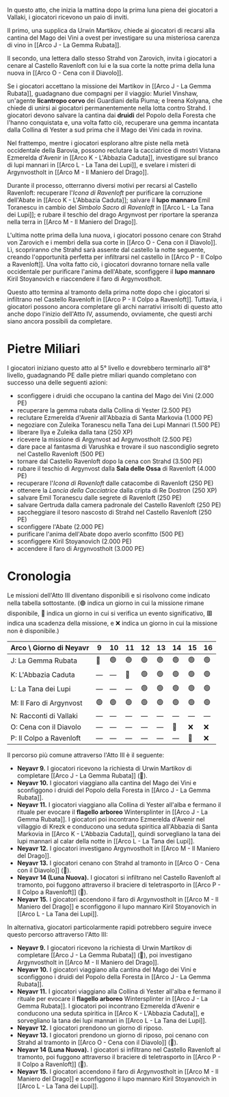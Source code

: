 In questo atto, che inizia la mattina dopo la prima luna piena dei giocatori a Vallaki, i giocatori ricevono un paio di inviti.

Il primo, una supplica da Urwin Martikov, chiede ai giocatori di recarsi alla cantina del Mago dei Vini a ovest per investigare su una misteriosa carenza di vino in [[Arco J - La Gemma Rubata]].

Il secondo, una lettera dallo stesso Strahd von Zarovich, invita i giocatori a cenare al Castello Ravenloft con lui e la sua corte la notte prima della luna nuova in [[Arco O - Cena con il Diavolo]].

Se i giocatori accettano la missione dei Martikov in [[Arco J - La Gemma Rubata]], guadagnano due compagni per il viaggio: Muriel Vinshaw, un'agente **licantropo corvo** dei Guardiani della Piuma; e Ireena Kolyana, che chiede di unirsi ai giocatori permanentemente nella lotta contro Strahd. I giocatori devono salvare la cantina dai **druidi** del Popolo della Foresta che l'hanno conquistata e, una volta fatto ciò, recuperare una gemma incantata dalla Collina di Yester a sud prima che il Mago dei Vini cada in rovina.

Nel frattempo, mentre i giocatori esplorano altre piste nella metà occidentale della Barovia, possono reclutare la cacciatrice di mostri Vistana Ezmerelda d'Avenir in [[Arco K - L'Abbazia Caduta]], investigare sul branco di lupi mannari in [[Arco L - La Tana dei Lupi]], e svelare i misteri di Argynvostholt in [[Arco M - Il Maniero del Drago]].

Durante il processo, otterranno diversi motivi per recarsi al Castello Ravenloft: recuperare l'*Icona di Ravenloft* per purificare la corruzione dell'Abate in [[Arco K - L'Abbazia Caduta]]; salvare il **lupo mannaro** Emil Toranescu in cambio del *Simbolo Sacro di Ravenloft* in [[Arco L - La Tana dei Lupi]]; e rubare il teschio del drago Argynvost per riportare la speranza nella terra in [[Arco M - Il Maniero del Drago]].

L'ultima notte prima della luna nuova, i giocatori possono cenare con Strahd von Zarovich e i membri della sua corte in [[Arco O - Cena con il Diavolo]]. Lì, scopriranno che Strahd sarà assente dal castello la notte seguente, creando l'opportunità perfetta per infiltrarsi nel castello in [[Arco P - Il Colpo a Ravenloft]]. Una volta fatto ciò, i giocatori dovranno tornare nella valle occidentale per purificare l'anima dell'Abate, sconfiggere il **lupo mannaro** Kiril Stoyanovich e riaccendere il faro di Argynvostholt.

Questo atto termina al tramonto della prima notte dopo che i giocatori si infiltrano nel Castello Ravenloft in [[Arco P - Il Colpo a Ravenloft]]. Tuttavia, i giocatori possono ancora completare gli archi narrativi irrisolti di questo atto anche dopo l'inizio dell'Atto IV, assumendo, ovviamente, che questi archi siano ancora possibili da completare.

# Pietre Miliari
I giocatori iniziano questo atto al 5° livello e dovrebbero terminarlo all'8° livello, guadagnando PE dalle pietre miliari quando completano con successo una delle seguenti azioni:

* sconfiggere i druidi che occupano la cantina del Mago dei Vini (2.000 PE)
* recuperare la gemma rubata dalla Collina di Yester (2.500 PE)
* reclutare Ezmerelda d'Avenir all'Abbazia di Santa Markovia (1.000 PE)
* negoziare con Zuleika Toranescu nella Tana dei Lupi Mannari (1.500 PE)
* liberare Ilya e Zuleika dalla tana (250 XP)
* ricevere la missione di Argynvost ad Argynvostholt (2.500 PE)
* dare pace al fantasma di Varushka e trovare il suo nascondiglio segreto nel Castello Ravenloft (500 PE)
* tornare dal Castello Ravenloft dopo la cena con Strahd (3.500 PE)
* rubare il teschio di Argynvost dalla **Sala delle Ossa** di Ravenloft (4.000 PE)
* recuperare l'*Icona di Ravenloft* dalle catacombe di Ravenloft (250 PE)
* ottenere la *Lancia della Cacciatrice* dalla cripta di Re Dostron (250 XP)
* salvare Emil Toranescu dalle segrete di Ravenloft (250 PE)
* salvare Gertruda dalla camera padronale del Castello Ravenloft (250 PE)
* saccheggiare il tesoro nascosto di Strahd nel Castello Ravenloft (250 PE)
* sconfiggere l'Abate (2.000 PE)
* purificare l'anima dell'Abate dopo averlo sconfitto (500 PE)
* sconfiggere Kiril Stoyanovich (2.000 PE)
* accendere il faro di Argynvostholt (3.000 PE)

# Cronologia
Le missioni dell'Atto III diventano disponibili e si risolvono come indicato nella tabella sottostante. (🟢 indica un giorno in cui la missione rimane disponibile, 🔶 indica un giorno in cui si verifica un evento significativo, 🟥 indica una scadenza della missione, e ❌ indica un giorno in cui la missione non è disponibile.)

| Arco \ Giorno di Neyavr | 9   | 10  | 11  | 12  | 13  | 14  | 15  | 16  |
| :---------------------- | --- | --- | --- | --- | --- | --- | --- | --- |
| J: La Gemma Rubata     | 🔶  | 🟢  | 🟢  | 🟢  | 🟢  | 🟢  | 🟢  | 🟢  |
| K: L'Abbazia Caduta    | —   | —   | 🔶  | 🟢  | 🟢  | 🟢  | 🟢  | 🟢  |
| L: La Tana dei Lupi    | —   | —   | —   | 🟢  | 🟢  | 🟢  | 🟢  | 🟢  |
| M: Il Faro di Argynvost| 🟢  | 🟢  | 🟢  | 🟢  | 🟢  | 🟢  | 🟢  | 🟢  |
| N: Racconti di Vallaki | —   | —   | —   | —   | —   | —   | —   | —   |
| O: Cena con il Diavolo | —   | —   | —   | —   | —   | 🔶  | ❌   | ❌   |
| P: Il Colpo a Ravenloft| —   | —   | —   | —   | —   | —   | 🔶  | ❌   |

Il percorso più comune attraverso l'Atto III è il seguente:

* **Neyavr 9.** I giocatori ricevono la richiesta di Urwin Martikov di completare [[Arco J - La Gemma Rubata]] (🔶).
* **Neyavr 10.** I giocatori viaggiano alla cantina del Mago dei Vini e sconfiggono i druidi del Popolo della Foresta in [[Arco J - La Gemma Rubata]].
* **Neyavr 11.** I giocatori viaggiano alla Collina di Yester all'alba e fermano il rituale per evocare il **flagello arboreo** Wintersplinter in [[Arco J - La Gemma Rubata]]. I giocatori poi incontrano Ezmerelda d'Avenir nel villaggio di Krezk e conducono una seduta spiritica all'Abbazia di Santa Markovia in [[Arco K - L'Abbazia Caduta]], quindi sorvegliano la tana dei lupi mannari al calar della notte in [[Arco L - La Tana dei Lupi]].
* **Neyavr 12.** I giocatori investigano Argynvostholt in [[Arco M - Il Maniero del Drago]].
* **Neyavr 13.** I giocatori cenano con Strahd al tramonto in [[Arco O - Cena con il Diavolo]] (🔶).
* **Neyavr 14 (Luna Nuova).** I giocatori si infiltrano nel Castello Ravenloft al tramonto, poi fuggono attraverso il braciere di teletrasporto in [[Arco P - Il Colpo a Ravenloft]] (🔶).
* **Neyavr 15.** I giocatori accendono il faro di Argynvostholt in [[Arco M - Il Maniero del Drago]] e sconfiggono il lupo mannaro Kiril Stoyanovich in [[Arco L - La Tana dei Lupi]].

In alternativa, giocatori particolarmente rapidi potrebbero seguire invece questo percorso attraverso l'Atto III:

* **Neyavr 9.** I giocatori ricevono la richiesta di Urwin Martikov di completare [[Arco J - La Gemma Rubata]] (🔶), poi investigano Argynvostholt in [[Arco M - Il Maniero del Drago]].
* **Neyavr 10.** I giocatori viaggiano alla cantina del Mago dei Vini e sconfiggono i druidi del Popolo della Foresta in [[Arco J - La Gemma Rubata]].
* **Neyavr 11.** I giocatori viaggiano alla Collina di Yester all'alba e fermano il rituale per evocare il **flagello arboreo** Wintersplinter in [[Arco J - La Gemma Rubata]]. I giocatori poi incontrano Ezmerelda d'Avenir e conducono una seduta spiritica in [[Arco K - L'Abbazia Caduta]], e sorvegliano la tana dei lupi mannari in [[Arco L - La Tana dei Lupi]].
* **Neyavr 12.** I giocatori prendono un giorno di riposo.
* **Neyavr 13.** I giocatori prendono un giorno di riposo, poi cenano con Strahd al tramonto in [[Arco O - Cena con il Diavolo]] (🔶).
* **Neyavr 14 (Luna Nuova).** I giocatori si infiltrano nel Castello Ravenloft al tramonto, poi fuggono attraverso il braciere di teletrasporto in [[Arco P - Il Colpo a Ravenloft]] (🔶).
* **Neyavr 15.** I giocatori accendono il faro di Argynvostholt in [[Arco M - Il Maniero del Drago]] e sconfiggono il lupo mannaro Kiril Stoyanovich in [[Arco L - La Tana dei Lupi]].
